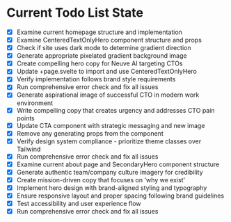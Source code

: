 <!-- DO NOT EDIT - Managed by todo_list tool -->
<!-- Updated: 2025-09-25T12:09:53.280Z -->

# Current Todo List State

- [x] Examine current homepage structure and implementation
- [x] Examine CenteredTextOnlyHero component structure and props
- [x] Check if site uses dark mode to determine gradient direction
- [x] Generate appropriate pixelated gradient background image
- [x] Create compelling hero copy for Neuve AI targeting CTOs
- [x] Update +page.svelte to import and use CenteredTextOnlyHero
- [x] Verify implementation follows brand style requirements
- [x] Run comprehensive error check and fix all issues
- [x] Generate aspirational image of successful CTO in modern work environment
- [x] Write compelling copy that creates urgency and addresses CTO pain points
- [x] Update CTA component with strategic messaging and new image
- [x] Remove any generating props from the component
- [x] Verify design system compliance - prioritize theme classes over Tailwind
- [x] Run comprehensive error check and fix all issues
- [x] Examine current about page and SecondaryHero component structure
- [x] Generate authentic team/company culture imagery for credibility
- [x] Create mission-driven copy that focuses on 'why we exist'
- [x] Implement hero design with brand-aligned styling and typography
- [x] Ensure responsive layout and proper spacing following brand guidelines
- [x] Test accessibility and user experience flow
- [x] Run comprehensive error check and fix all issues
